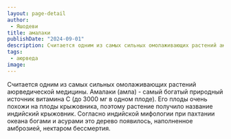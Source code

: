 ```yaml
---
layout: page-detail
author:
 - Яшодеви
title: амалаки
publishDate: "2024-09-01"
description: Считается одним из самых сильных омолаживающих растений аюрведической медицины. Амалаки (амла) - самый богатый природный источник витамина С (до 3000 мг в одном плоде). Его плоды очень похожи на плоды крыжовника, поэтому растение получило название индийский крыжовник. Согласно индийской мифологии при пахтании океана богами и асурами это дерево появилось, наполненное амброзией, нектаром бессмертия.
tags:
 - аюрведа
image: 
---
```


Считается одним из самых сильных омолаживающих растений аюрведической медицины. Амалаки (амла) - самый богатый природный источник витамина С (до 3000 мг в одном плоде). Его плоды очень похожи на плоды крыжовника, поэтому растение получило название индийский крыжовник. Согласно индийской мифологии при пахтании океана богами и асурами это дерево появилось, наполненное амброзией, нектаром бессмертия.

